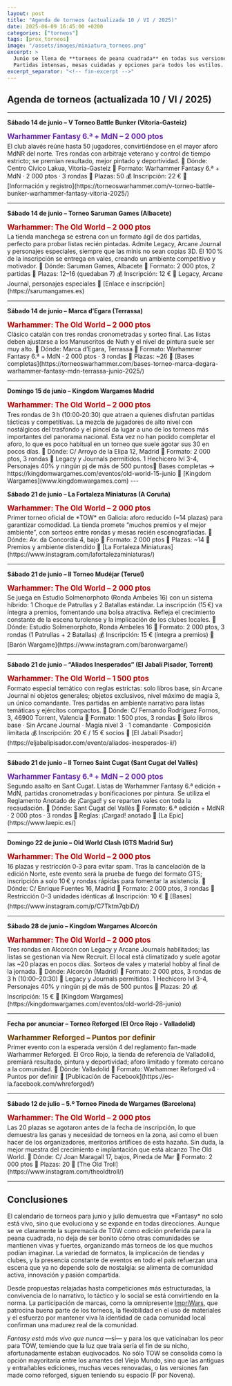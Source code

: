 ```yaml
---
layout: post
title: "Agenda de torneos (actualizada 10 / VI / 2025)"
date: 2025-06-09 16:45:00 +0200
categories: ["torneos"]
tags: [prox_torneos]
image: "/assets/images/miniatura_torneos.png"
excerpt: >
  Junio se llena de **torneos de peana cuadrada** en todas sus versiones. Once convocatorias por toda España en los dos fines de semana que quedan del mes. Y, aunque predomina **The Old World**, no faltan eventos para los clásicos de **Sexta Edición** o para **Reforged**, que estrena la 4.ª edición en El Orco Rojo de Valladolid.
  Partidas intensas, mesas cuidadas y opciones para todos los estilos. Revisa el calendario y no te quedes sin plaza.
excerpt_separator: "<!-- fin-excerpt -->"
---
```

## Agenda de torneos (actualizada 10 / VI / 2025)
---

**Sábado 14 de junio – V Torneo Battle Bunker (Vitoria-Gasteiz)**
<p style="margin:0.05em 0 0.2em; color:#6828a8; font-weight:bold; font-size:1.2em;">
  Warhammer Fantasy 6.ª + MdN – 2 000 ptos
</p>
El club alavés reúne hasta 50 jugadores, convirtiéndose en el mayor aforo MdNR del norte.
Tres rondas con arbitraje veterano y control de tiempo estricto; se premian resultado, mejor pintado y deportividad.
📍 Dónde: Centro Cívico Lakua, Vitoria-Gasteiz
🎯 Formato: Warhammer Fantasy 6.ª + MdN · 2 000 ptos · 3 rondas
👥 Plazas: 50
💰 Inscripción: 22 €
🔗 [Información y registro](https://torneoswarhammer.com/v-torneo-battle-bunker-warhammer-fantasy-vitoria-2025/)

---

**Sábado 14 de junio – Torneo Saruman Games (Albacete)**
<p style="margin:0.05em 0 0.2em; color:#b30000; font-weight:bold; font-size:1.2em;">
  Warhammer: The Old World – 2 000 ptos
</p>
La tienda manchega se estrena con un formato ágil de dos partidas, perfecto para probar listas recién pintadas.
Admite Legacy, Arcane Journal y personajes especiales, siempre que las minis no sean copias 3D.
El 100 % de la inscripción se entrega en vales, creando un ambiente competitivo y motivador.
📍 Dónde: Saruman Games, Albacete
🎯 Formato: 2 000 ptos, 2 partidas
👥 Plazas: 12–16 (quedaban 7)
💰 Inscripción: 12 €
📘 Legacy, Arcane Journal, personajes especiales
🔗 [Enlace e inscripción](https://sarumangames.es)

---

**Sábado 14 de junio – Marca d’Egara (Terrassa)**
<p style="margin:0.05em 0 0.2em; color:#b30000; font-weight:bold; font-size:1.2em;">
  Warhammer: The Old World – 2 000 ptos
</p>
Clásico catalán con tres rondas cronometradas y sorteo final.
Las listas deben ajustarse a los Manuscritos de Nuth y el nivel de pintura suele ser muy alto.
📍 Dónde: Marca d’Egara, Terrassa
🎯 Formato: Warhammer Fantasy 6.ª + MdN · 2 000 ptos · 3 rondas
👥 Plazas: ~26
🔗 [Bases completas](https://torneoswarhammer.com/bases-torneo-marca-degara-warhammer-fantasy-mdn-terrassa-junio-2025/)

---

**Domingo 15 de junio – Kingdom Wargames Madrid**
<p style="margin:0.05em 0 0.2em; color:#b30000; font-weight:bold; font-size:1.2em;">
  Warhammer: The Old World – 2 000 ptos
</p>
Tres rondas de 3 h (10:00‑20:30) que atraen a quienes disfrutan partidas tácticas y competitivas. La mezcla de jugadores de alto nivel con nostálgicos del trasfondo y el pincel da lugar a uno de los torneos más importantes del panorama nacional.
Esta vez no han podido completar el aforo, lo que es poco habitual en un torneo que suele agotar sus 30 en pocos días.
📍 Dónde: C/ Arroyo de la Elipa 12, Madrid
🎯 Formato: 2 000 ptos, 3 rondas
📘 Legacy y Journals permitidos. 1 Hechicero lvl 3-4, Personajes 40% y ningún pj de más de 500 puntos🔗 Bases completas → https://kingdomwargames.com/eventos/old-world-15-junio
🔗 [Kingdom Wargames](www.kingdomwargames.com)
---

**Sábado 21 de junio – La Fortaleza Miniaturas (A Coruña)**
<p style="margin:0.05em 0 0.2em; color:#b30000; font-weight:bold; font-size:1.2em;">
  Warhammer: The Old World – 2 000 ptos
</p>
Primer torneo oficial de *TOW* en Galicia: aforo reducido (~14 plazas) para garantizar comodidad.
La tienda promete “muchos premios y el mejor ambiente”, con sorteos entre rondas y mesas recién escenografiadas.
📍 Dónde: Av. da Concordia 4, bajo
🎯 Formato: 2 000 ptos
👥 Plazas: ~14
📘 Premios y ambiente distendido
🔗 [La Fortaleza Miniaturas](https://www.instagram.com/lafortalezaminiaturas/)

---

**Sábado 21 de junio – II Torneo Mudéjar (Teruel)**
<p style="margin:0.05em 0 0.2em; color:#b30000; font-weight:bold; font-size:1.2em;">
  Warhammer: The Old World – 2 000 ptos
</p>
Se juega en Estudio Solmenorphoto (Ronda Ambeles 16) con un sistema híbrido: 1 Choque de Patrullas y 2 Batallas estándar.
La inscripción (15 €) va íntegra a premios, fomentando una bolsa atractiva.
Refleja el crecimiento constante de la escena turolense y la implicación de los clubes locales.
📍 Dónde: Estudio Solmenorphoto, Ronda Ambeles 16
🎯 Formato: 2 000 ptos, 3 rondas (1 Patrullas + 2 Batallas)
💰 Inscripción: 15 € (íntegra a premios)
🔗 [Barón Wargame](https://www.instagram.com/baronwargame/)

---

**Sábado 21 de junio – “Aliados Inesperados” (El Jabalí Pisador, Torrent)**
<p style="margin:0.05em 0 0.2em; color:#b30000; font-weight:bold; font-size:1.2em;">
  Warhammer: The Old World – 1 500 ptos
</p>
Formato especial temático con reglas estrictas: solo libros base, sin Arcane Journal ni objetos generales; objetos exclusivos, nivel máximo de magia 3, un único comandante.
Tres partidas en ambiente narrativo para listas temáticas y ejércitos compactos.
📍 Dónde: C/ Fernando Rodríguez Fornos, 3, 46900 Torrent, Valencia
🎯 Formato: 1 500 ptos, 3 rondas
📘 Solo libros base · Sin Arcane Journal · Magia nivel 3 · 1 comandante · Composición limitada
💰 Inscripción: 20 € / 15 € socios
🔗 [El Jabalí Pisador](https://eljabalipisador.com/evento/aliados-inesperados-ii/)

---

**Sábado 21 de junio – II Torneo Saint Cugat (Sant Cugat del Vallès)**
<p style="margin:0.05em 0 0.2em; color:#6828a8; font-weight:bold; font-size:1.2em;">
  Warhammer Fantasy 6.ª + MdN – 2 000 ptos
</p>
Segundo asalto en Sant Cugat. Listas de Warhammer Fantasy 6.ª edición + MdN, partidas cronometradas y bonificaciones por pintura.
Se utiliza el Reglamento Anotado de ¡Cargad! y se reparten vales con toda la recaudación.
📍 Dónde: Sant Cugat del Vallès
🎯 Formato: 6.ª edición + MdNR · 2 000 ptos · 3 rondas
📘 Reglas: ¡Cargad! anotado
🔗 [La Epic](https://www.laepic.es/)

---

**Domingo 22 de junio – Old World Clash (GTS Madrid Sur)**
<p style="margin:0.05em 0 0.2em; color:#b30000; font-weight:bold; font-size:1.2em;">
  Warhammer: The Old World – 2 000 ptos
</p>
16 plazas y restricción 0‑3 para evitar spam.
Tras la cancelación de la edición Norte, este evento será la prueba de fuego del formato GTS; inscripción a solo 10 € y rondas rápidas para fomentar la asistencia.
📍 Dónde: C/ Enrique Fuentes 16, Madrid
🎯 Formato: 2 000 ptos, 3 rondas
📘 Restricción 0–3 unidades idénticas
💰 Inscripción: 10 €
🔗 [Bases](https://www.instagram.com/p/C7Tktm7qbiD/)

---

**Sábado 28 de junio – Kingdom Wargames Alcorcón**
<p style="margin:0.05em 0 0.2em; color:#b30000; font-weight:bold; font-size:1.2em;">
  Warhammer: The Old World – 2 000 ptos
</p>
Tres rondas en Alcorcón con Legacy y Arcane Journals habilitados; las listas se gestionan vía New Recruit.
El local está climatizado y suele agotar las ~20 plazas en pocos días. Sorteos de vales y material hobby al final de la jornada.
📍 Dónde: Alcorcón (Madrid)
🎯 Formato: 2 000 ptos, 3 rondas de 3 h (10:00–20:30)
📘 Legacy y Journals permitidos. 1 Hechicero lvl 3-4, Personajes 40% y ningún pj de más de 500 puntos
👥 Plazas: 20
💰 Inscripción: 15 €
🔗 [Kingdom Wargames](https://kingdomwargames.com/eventos/old-world-28-junio)

---

**Fecha por anunciar – Torneo Reforged (El Orco Rojo - Valladolid)**
<p style="margin:0.05em 0 0.2em; color:#6b3e00; font-weight:bold; font-size:1.2em;">
  Warhammer Reforged – Puntos por definir
</p>
Primer evento con la esperada versión 4 del reglamento fan-made Warhammer Reforged.
El Orco Rojo, la tienda de referencia de Valladolid, premiará resultado, pintura y deportividad; aforo limitado y formato cercano a la comunidad.
📍 Dónde: Valladolid
🎯 Formato: Warhammer Reforged v4 · Puntos por definir
🔗 [Publicación de Facebook](https://es-la.facebook.com/whreforged/)

---

**Sábado 12 de julio – 5.º Torneo Pineda de Wargames (Barcelona)**
<p style="margin:0.05em 0 0.2em; color:#b30000; font-weight:bold; font-size:1.2em;">
  Warhammer: The Old World – 2 000 ptos
</p>
Las 20 plazas se agotaron antes de la fecha de inscripción, lo que demuestra las ganas y necesidad de torneos en la zona, así como el buen hacer de los organizadores, meritorios artífices de esta hazaña. Sin duda, la mejor muestra del crecimiento e implantación que está alcanzo The Old World.
📍 Dónde: C/ Joan Maragall 17, bajos, Pineda de Mar
🎯 Formato: 2 000 ptos
👥 Plazas: 20
🔗 [The Old Troll](https://www.instagram.com/theoldtroll/)


---

## Conclusiones
<div class="conclusiones" markdown="1">
El calendario de torneos para junio y julio demuestra que *Fantasy* no solo está vivo, sino que evoluciona y se expande en todas direcciones. Aunque se ve claramente la supremacía de TOW como edición preferida para la peana cuadrada, no deja de ser bonito cómo otras comunidades se mantienen vivas y fuertes, organizando más torneos de los que muchos podían imaginar. La variedad de formatos, la implicación de tiendas y clubes, y la presencia constante de eventos en todo el país refuerzan una escena que ya no depende solo de nostalgia: se alimenta de comunidad activa, innovación y pasión compartida.

Desde propuestas relajadas hasta competiciones más estructuradas, la convivencia de lo narrativo, lo táctico y lo social se está convirtiendo en la norma. La participación de marcas, como la omnipresente [ImpriWars](https://impriwars.com), que patrocina buena parte de los torneos, la flexibilidad en el uso de materiales y el esfuerzo por mantener viva la identidad de cada comunidad local confirman una madurez real de la comunidad.

*Fantasy está más vivo que nunca* —sí— y para los que vaticinaban los peor para TOW, temiendo que la luz que traía sería el fin de su nicho, afortunadamente estaban euqivocados. No sólo TOW se consolida como la opción mayoritaria entre los amantes del Viejo Mundo, sino que las antiguas y entrañables ediciones, muchas veces renovadas, o las versiones fan made como reforged, siguen teniendo su espacio (F por Novena).
</div>
